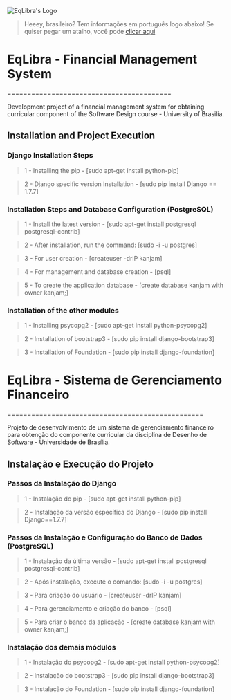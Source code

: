 ![EqLibra's Logo](http://i.imgur.com/Trtp7on.png)

> Heeey, brasileiro? Tem informações em português logo abaixo! Se quiser pegar um atalho, você pode [clicar aqui](http://github.com/KanJam/Finpy#eqlibra---sistema-de-gerenciamento-financeiro)

# EqLibra - Financial Management System
=========================================

Development project of a financial management system for obtaining curricular component of the Software Design course - University of Brasilia.

## Installation and Project Execution

### Django Installation Steps

> 1 - Installing the pip - [sudo apt-get install python-pip]

> 2 - Django specific version Installation - [sudo pip install Django == 1.7.7]

### Installation Steps and Database Configuration (PostgreSQL)

> 1 - Install the latest version - [sudo apt-get install postgresql postgresql-contrib]

> 2 - After installation, run the command: [sudo -i -u postgres]

> 3 - For user creation - [createuser -drlP kanjam]

> 4 - For management and database creation - [psql]

> 5 - To create the application database - [create database kanjam with owner kanjam;]

### Installation of the other modules

> 1 - Installing psycopg2 - [sudo apt-get install python-psycopg2]

> 2 - Installation of bootstrap3 - [sudo pip install django-bootstrap3]

> 3 - Installation of Foundation - [sudo pip install django-foundation]


# EqLibra - Sistema de Gerenciamento Financeiro
=================================================

Projeto de desenvolvimento de um sistema de gerenciamento financeiro para obtenção do componente curricular da disciplina de Desenho de Software - Universidade de Brasília.

## Instalação e Execução do Projeto

### Passos da Instalação do Django

> 1 - Instalação do pip -  [sudo apt-get install python-pip]

> 2 - Instalação da versão específica do Django - [sudo pip install Django==1.7.7]

### Passos da Instalação e Configuração do Banco de Dados (PostgreSQL)

> 1 - Instalação da última versão - [sudo apt-get install postgresql postgresql-contrib]

> 2 - Após instalação, execute o comando: [sudo -i -u postgres]

> 3 - Para criação do usuário - [createuser -drlP kanjam]

> 4 - Para gerenciamento e criação do banco - [psql]

> 5 - Para criar o banco da aplicação - [create database kanjam with owner kanjam;]

### Instalação dos demais módulos

> 1 - Instalação do psycopg2 - [sudo apt-get install python-psycopg2]

> 2 - Instalação do bootstrap3 - [sudo pip install django-bootstrap3]

> 3 - Instalação do Foundation - [sudo pip install django-foundation]
